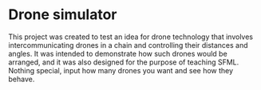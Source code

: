 # Drone simulator
This project was created to test an idea for drone technology that involves intercommunicating drones in a chain and controlling their distances and angles. It was intended to demonstrate how such drones would be arranged, and it was also designed for the purpose of teaching SFML. Nothing special, input how many drones you want and see how they behave.